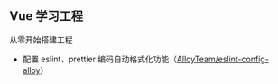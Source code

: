 ## Vue 学习工程

从零开始搭建工程

- 配置 eslint、prettier 编码自动格式化功能（[AlloyTeam/eslint-config-alloy](https://github.com/AlloyTeam/eslint-config-alloy/blob/master/README.zh-CN.md)）
